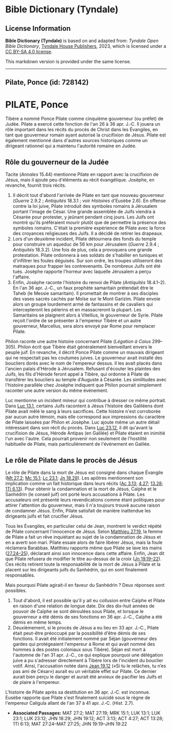 # Bible Dictionary (Tyndale)

## License Information

**Bible Dictionary (Tyndale)** is based on and adapted from: _Tyndale Open Bible Dictionary_, [Tyndale House Publishers](https://tyndaleopenresources.com/), 2023, which is licensed under a [CC BY-SA 4.0 license](https://creativecommons.org/licenses/by-sa/4.0/legalcode.en).

This markdown version is provided under the same license.



--------------------------------

## Pilate, Ponce (id: 728142)

PILATE, Ponce
=============

Tibère a nommé Ponce Pilate comme cinquième gouverneur (ou préfet) de Judée. Pilate a exercé cette fonction de l'an 26 à 36 apr. J.‑C. Il jouera un rôle important dans les récits du procès de Christ dans les Évangiles, en tant que gouverneur romain ayant autorisé la crucifixion de Jésus. Pilate est également mentionné dans d'autres sources historiques comme un dirigeant rationnel qui a maintenu l'autorité romaine en Judée.

Rôle du gouverneur de la Judée
------------------------------

Tacite (*Annales* 15\.44\) mentionne Pilate en rapport avec la crucifixion de Jésus, mais il ajoute peu d'éléments au récit évangélique. Josèphe, en revanche, fournit trois récits.

1. Il décrit tout d'abord l'arrivée de Pilate en tant que nouveau gouverneur (*Guerre* 2\.9\.2 ; *Antiquités* 18\.3\.1 ; voir *Histoires* d'Eusèbe 2\.6\). En offense contre la loi juive, Pilate introduit des symboles romains à Jérusalem portant l'image de César. Une grande assemblée de Juifs viendra à Césarée pour protester, y jeûnant pendant cinq jours. Les Juifs ont montré qu'ils préféraient mourir plutôt que de permettre la présence des symboles romains. C'était la première expérience de Pilate avec la force des croyances religieuses des Juifs. Il a décidé de retirer les drapeaux.
2. Lors d'un deuxième incident, Pilate détournera des fonds du temple pour construire un aqueduc de 56 km pour Jérusalem (*Guerre* 2\.9\.4 ; *Antiquités* 18\.3\.2\). Une fois de plus, cela a provoquera une grande protestation. Pilate ordonnera à ses soldats de s'habiller en tuniques et d'infiltrer les foules déguisés. Sur son ordre, les troupes utiliseront des matraques pour frapper les contrevenants. De nombreux Juifs ont été tués. Josèphe rapporte l'horreur avec laquelle Jérusalem a perçu l'affaire.
3. Enfin, Josèphe raconte l'histoire du renvoi de Pilate (*Antiquités* 18\.4\.1–2\). En l'an 36 apr. J.‑C., un faux prophète samaritain prétendait être le Taheb (le Messie samaritain). Il promettait de montrer à ses disciples des vases sacrés cachés par Moïse sur le Mont Garizim. Pilate envoie alors un groupe lourdement armé de fantassins et de cavaliers qui intercepteront les pèlerins et en massacreront la plupart. Les Samaritains se plaignent alors à Vitellius, le gouverneur de Syrie. Pilate reçoit l'ordre de se présenter à l'empereur Tibère et un autre gouverneur, Marcellus, sera alors envoyé par Rome pour remplacer Pilate.

Philon raconte une autre histoire concernant Pilate (*Légation à Caius* 299–305\). Philon écrit que Tibère était généralement bienveillant envers le peuple juif. En revanche, il décrit Ponce Pilate comme un mauvais dirigeant qui ne respectait pas les coutumes juives. Le gouverneur avait installé des boucliers dorés avec le nom de l'empereur dessus. Il les avait placés dans l'ancien palais d'Hérode à Jérusalem. Refusant d'écouter les plaintes des Juifs, les fils d'Hérode feront appel à Tibère, qui ordonne à Pilate de transférer les boucliers au temple d'Auguste à Césarée. Les similitudes avec l'histoire parallèle chez Josèphe indiquent que Philon pourrait simplement raconter une autre version du même événement.

Luc mentionne un incident mineur qui contribue à dresser ce même portrait. Dans [Luc 13\.1](https://ref.ly/Luke13:1), certains Juifs racontent à Jésus l'histoire des Galiléens dont Pilate avait mêlé le sang à leurs sacrifices. Cette histoire n'est corroborée par aucun autre témoin, mais elle correspond aux impressions du caractère de Pilate laissées par Philon et Josèphe. Luc ajoute même un autre détail intéressant dans son récit du procès. Dans [Luc 23\.12](https://ref.ly/Luke23:12), il dit qu'avant la crucifixion de Jésus, Hérode Antipas (en Galilée) et Pilate étaient en inimitié l'un avec l'autre. Cela pourrait provenir non seulement de l'hostilité habituelle de Pilate, mais particulièrement de l'événement en Galilée.

Le rôle de Pilate dans le procès de Jésus
-----------------------------------------

Le rôle de Pilate dans la mort de Jésus est consigné dans chaque Évangile ([Mt 27\.2](https://ref.ly/Matt27:2); [Mc 15\.1](https://ref.ly/Mark15:1); [Lc 23\.1](https://ref.ly/Luke23:1); [Jn 18\.29](https://ref.ly/John18:29)). Les apôtres mentionnent son implication comme un fait historique dans leurs récits ([Ac 3\.13](https://ref.ly/Acts3:13); [4\.27](https://ref.ly/Acts4:27); [13\.28](https://ref.ly/Acts13:28); [1Ti 6\.13](https://ref.ly/1Tim6:13)). Pour obtenir la condamnation et la mort de Jésus, Caïphe et le Sanhédrin (le conseil juif) ont porté leurs accusations à Pilate. Les accusateurs ont présenté leurs revendications comme étant politiques pour attirer l'attention du gouverneur, mais il n'a toujours trouvé aucune raison de condamner Jésus. Enfin, Pilate satisfait de manière inattendue les dirigeants juifs et fait crucifier Jésus.

Tous les Évangiles, en particulier celui de Jean, montrent le verdict répété de Pilate concernant l'innocence de Jésus. Selon [Matthieu 27\.19](https://ref.ly/Matt27:19), la femme de Pilate a fait un rêve inquiétant au sujet de la condamnation de Jésus et en a averti son mari. Pilate essaie alors de faire libérer Jésus, mais la foule réclamera Barabbas. Matthieu rapporte même que Pilate se lave les mains ([27\.24–25](https://ref.ly/Matt27:24-Matt27:25)), déclarant ainsi son innocence dans cette affaire. Enfin, Jean dit que Pilate refusera de modifier le titre au\-dessus de la croix ([Jn 19\.19–22](https://ref.ly/John19:19-John19:22)). Ces récits retirent toute la responsabilité de la mort de Jésus à Pilate et la placent sur les dirigeants juifs du Sanhédrin, qui en sont finalement responsables.

Mais pourquoi Pilate agirait\-il en faveur du Sanhédrin ? Deux réponses sont possibles.

1. Tout d'abord, il est possible qu'il y ait eu collusion entre Caïphe et Pilate en raison d'une relation de longue date. Dix des dix\-huit années de pouvoir de Caïphe se sont déroulées sous Pilate, et lorsque le gouverneur a été démis de ses fonctions en 36 apr. J.‑C., Caïphe a été démis en même temps.
2. Deuxièmement, si le procès de Jésus a eu lieu en 33 apr. J.‑C., Pilate était peut\-être préoccupé par la possibilité d'être démis de ses fonctions. Il avait été initialement nommé par Séjan (gouverneur des gardes qui protégeaient l'empereur à Rome et qui avait nommé des hommes à des postes coloniaux sous Tibère). Séjan est mort à l'automne de l'an 31 apr. J.‑C., ce qui explique pourquoi une délégation juive a pu s'adresser directement à Tibère lors de l'incident du bouclier votif. Ainsi, l'accusation notée dans [Jean 19\.12](https://ref.ly/John19:12) («Si tu le relâches, tu n’es pas ami de César») aurait eu un véritable effet sur Pilate. Ce dernier aurait bien perçu le danger et aurait été anxieux de pacifier les Juifs et de plaire à l'empereur.

L'histoire de Pilate après sa destitution en 36 apr. J.‑C. est inconnue. Eusèbe rapporte que Pilate s'est finalement suicidé sous le règne de l'empereur Caligula allant de l'an 37 à 41 apr. J.‑C. (*Hist.* 2\.7\).

* **Associated Passages:** MAT 27:2; MAT 27:19; MRK 15:1; LUK 13:1; LUK 23:1; LUK 23:12; JHN 18:29; JHN 19:12; ACT 3:13; ACT 4:27; ACT 13:28; 1TI 6:13; MAT 27:24–MAT 27:25; JHN 19:19–JHN 19:22

